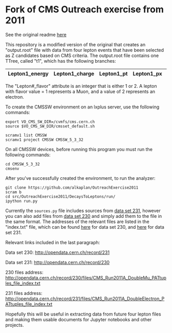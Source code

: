 # Fork of CMS Outreach exercise from 2011

See the original readme [here](https://github.com/katilp/OutreachExercise2011)

This repository is a modified version of the original that creates an "output.root" file with data from four lepton events that have been selected as Z candidates based on CMS criteria.  The output.root file contains one TTree, called "t1", which has the following branches:


Lepton1_energy | Lepton1_charge | Lepton1_pt | Lepton1_px | Lepton1_py | Lepton1_pz | Lepton1_phi | Lepton1_eta | Lepton1_flavor | Lepton2_energy | Lepton2_charge | Lepton2_pt | Lepton2_px | Lepton2_py | Lepton2_pz | Lepton2_phi | Lepton2_eta | Lepton2_flavor | Lepton3_energy | Lepton3_charge | Lepton3_pt | Lepton3_px | Lepton3_py | Lepton3_pz | Lepton3_phi | Lepton3_eta | Lepton3_flavor | Lepton4_energy | Lepton4_charge  | Lepton4_ | Lepton4_px | Lepton4_py | Lepton4_pz | Lepton4_phi | Lepton4_eta | Lepton4_flavor
--- | --- | --- | --- | --- | --- | --- | --- | --- | --- | --- | --- | --- | --- | --- | --- | --- | --- | --- | --- | --- | --- | --- | --- | --- | --- | --- | --- | --- | --- | --- | --- | --- | --- | --- | --- 

The "Lepton#_flavor" attribute is an integer that is either 1 or 2. A lepton with flavor value = 1 represents a Muon, and a value of 2 represents an electron.

To create the CMSSW environment on an lxplus server, use the following commands:

```
export VO_CMS_SW_DIR=/cvmfs/cms.cern.ch
source $VO_CMS_SW_DIR/cmsset_default.sh

scramv1 list CMSSW
scramv1 project CMSSW CMSSW_5_3_32
```

On all CMSSW devices, before running this program you must run the following commands:

```
cd CMSSW_5_3_32
cmsenv
```

After you've successfully created the environment, to run the analyzer:

```
git clone https://github.com/alkaplan/OutreachExercise2011
scram b
cd src/OutreachExercise2011/DecaysToLeptons/run/
ipython run.py
```

Currently the `sources.py` file includes sources from [data set 231](http://opendata.cern.ch/record/231), however you can also add files from [data set 230](http://opendata.cern.ch/record/230) and simply add them to the file in the same format. The addresses of the relevant files are listed in the "index.txt" file, which can be found [here](http://opendata.cern.ch/record/230/files/CMS_Run2011A_DoubleMu_PATtuples_file_index.txt) for data set 230, and [here](http://opendata.cern.ch/record/231/files/CMS_Run2011A_DoubleElectron_PATtuples_file_index.txt) for data set 231.

Relevant links included in the last paragraph:

Data set 230: http://opendata.cern.ch/record/231

Data set 231: http://opendata.cern.ch/record/230

230 files address: http://opendata.cern.ch/record/230/files/CMS_Run2011A_DoubleMu_PATtuples_file_index.txt

231 files address: http://opendata.cern.ch/record/231/files/CMS_Run2011A_DoubleElectron_PATtuples_file_index.txt


Hopefully this will be useful in extracting data from future four lepton files and making them usable documents for Jupyter notebooks and other projects.